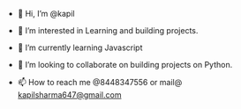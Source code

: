 - 👋 Hi, I’m @kapil
- 👀 I’m interested in Learning and building projects.
- 🌱 I’m currently learning Javascript

- 💞️ I’m looking to collaborate on building projects on Python.
- 📫 How to reach me @8448347556 or mail@ kapilsharma647@gmail.com

<!---
kapil94/kapil94 is a ✨ special ✨ repository because its `README.md` (this file) appears on your GitHub profile.
You can click the Preview link to take a look at your changes.
--->

